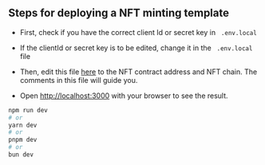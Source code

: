 ## Steps for deploying a NFT minting template

- First, check if you have the correct client Id or secret key in ``` .env.local``` 

- If the clientId or secret key is to be edited, change it in the ``` .env.local``` file

- Then, edit this file [here](./src/lib/constants.ts) to the NFT contract address and NFT chain. The comments in this file will guide you.

- Open [http://localhost:3000](http://localhost:3000) with your browser to see the result.

```bash
npm run dev
# or
yarn dev
# or
pnpm dev
# or
bun dev
```
